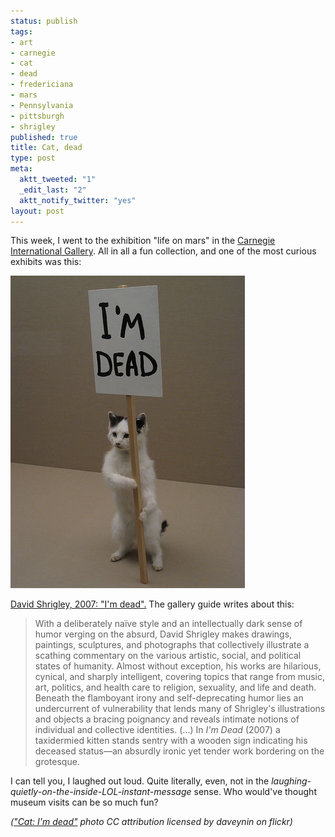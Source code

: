 ```yaml
--- 
status: publish
tags: 
- art
- carnegie
- cat
- dead
- fredericiana
- mars
- Pennsylvania
- pittsburgh
- shrigley
published: true
title: Cat, dead
type: post
meta: 
  aktt_tweeted: "1"
  _edit_last: "2"
  aktt_notify_twitter: "yes"
layout: post
---
```

This week, I went to the exhibition "life on mars" in the <a href="http://www.carnegiemuseums.org/">Carnegie International Gallery</a>. All in all a fun collection, and one of the most curious exhibits was this:

<img src="/media/wp/2009/01/cat-im-dead.jpg" alt="Cat: I&#039;m dead" title="Cat: I&#039;m dead" width="375" height="500" class="aligncenter size-full wp-image-1910" />

<a href="http://blog.cmoa.org/CI08/2008/05/im-dead.php">David Shrigley, 2007: "I'm dead".</a> The gallery guide writes about this:

<blockquote>With a deliberately naïve style and an intellectually dark sense of humor verging on the absurd, David Shrigley makes drawings, paintings, sculptures, and photographs that collectively illustrate a scathing commentary on the various artistic, social, and political states of humanity. Almost without exception, his works are hilarious, cynical, and sharply intelligent, covering topics that range from music, art, politics, and health care to religion, sexuality, and life and death. Beneath the flamboyant irony and self-deprecating humor lies an undercurrent of vulnerability that lends many of Shrigley's illustrations and objects a bracing poignancy and reveals intimate notions of individual and collective identities. (...) In <em>I'm Dead</em> (2007) a taxidermied kitten stands sentry with a wooden sign indicating his deceased status—an absurdly ironic yet tender work bordering on the grotesque.</blockquote>

I can tell you, I laughed out loud. Quite literally, even, not in the <em>laughing-quietly-on-the-inside-LOL-instant-message</em> sense. Who would've thought museum visits can be so much fun?

<em>(<a href="http://www.flickr.com/photos/daveynin/2705605232/">"Cat: I'm dead"</a> photo CC attribution licensed by daveynin on flickr)</em>
